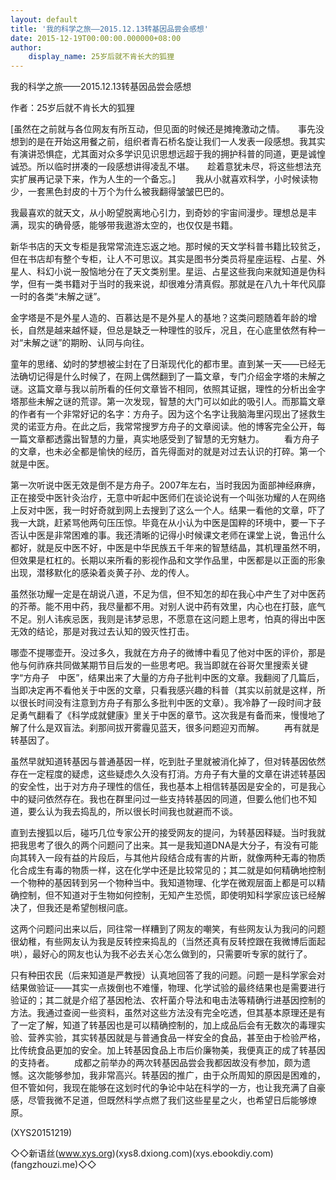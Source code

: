 ```yaml
---
layout: default
title: '我的科学之旅——2015.12.13转基因品尝会感想'
date: 2015-12-19T00:00:00.000000+08:00
author:
    display_name: 25岁后就不肯长大的狐狸
---
```


我的科学之旅——2015.12.13转基因品尝会感想

作者：25岁后就不肯长大的狐狸

[虽然在之前就与各位网友有所互动，但见面的时候还是摊掩激动之情。　　事先没想到的是在开始这用餐之前，组织者青石桥名旋让我们一人发表一段感想。我其实有演讲恐惧症，尤其面对众多学识见识思想远超于我的拥护科普的同道，更是诚惶诚恐。所以临时拼凑的一段感想讲得凌乱不堪。　　趁着意犹未尽，将这些想法充实扩展再记录下来，作为人生的一个备忘。] 　　我从小就喜欢科学，小时候读物少，一套黑色封皮的十万个为什么被我翻得皱皱巴巴的。

我最喜欢的就天文，从小盼望脱离地心引力，到奇妙的宇宙间漫步。理想总是丰满，现实的确骨感，能够带我遨游太空的，也仅仅是书籍。

新华书店的天文专柜是我常常流连忘返之地。那时候的天文学科普书籍比较贫乏，但在书店却有整个专柜，让人不可思议。其实是图书分类员将星座运程、占星、外星人、科幻小说一股恼地分在了天文类别里。星运、占星这些我向来就知道是伪科学，但有一类书籍对于当时的我来说，却很难分清真假。那就是在八九十年代风靡一时的各类“未解之谜”。

金字塔是不是外星人造的、百慕达是不是外星人的基地？这类问题随着年龄的增长，自然是越来越怀疑，但总是缺乏一种理性的驳斥，况且，在心底里依然有种一对“未解之谜”的期盼、认同与向往。

童年的思绪、幼时的梦想被尘封在了日渐现代化的都市里。直到某一天——已经无法确切记得是什么时候了，在网上偶然翻到了一篇文章，专门介绍金字塔的未解之谜。这篇文章与我以前所看的任何文章皆不相同，依照其证据，理性的分析出金字塔那些未解之谜的荒谬。第一次发现，智慧的大门可以如此的吸引人。而那篇文章的作者有一个非常好记的名字：方舟子。因为这个名字让我脑海里闪现出了拯救生灵的诺亚方舟。在此之后，我常常搜罗方舟子的文章阅读。他的博客完全公开，每一篇文章都透露出智慧的力量，真实地感受到了智慧的无穷魅力。 　　看方舟子的文章，也未必全都是愉快的经历，首先得面对的就是对过去认识的打碎。第一个就是中医。

第一次听说中医无效是倒不是方舟子。2007年左右，当时我因为面部神经麻痹，正在接受中医针灸治疗，无意中听起中医师们在谈论说有一个叫张功耀的人在网络上反对中医，我一时好奇就到网上去搜到了这么一个人。结果一看他的文章，吓了我一大跳，赶紧骂他两句压压惊。毕竟在从小认为中医是国粹的环境中，要一下子否认中医是非常困难的事。我还清晰的记得小时候课文老师在课堂上说，鲁迅什么都好，就是反中医不好，中医是中华民族五千年来的智慧结晶，其机理虽然不明，但效果是杠杠的。长期以来所看的影视作品和文学作品里，中医都是以正面的形象出现，潜移默化的感染着炎黄子孙、龙的传人。

虽然张功耀一定是在胡说八道，不足为信，但不知怎的却在我心中产生了对中医药的芥蒂。能不用中药，我尽量都不用。对别人说中药有效里，内心也在打鼓，底气不足。别人讳疾忌医，我则是讳梦忌思，不愿意在这问题上思考，怕真的得出中医无效的结论，那是对我过去认知的毁灭性打击。

哪壶不提哪壶开。没过多久，我就在方舟子的微博中看见了他对中医的评价，那是他与何祚庥共同做某期节目后发的一些思考吧。我当即就在谷哥欠里搜索关键字“方舟子　中医”，结果出来了大量的方舟子批判中医的文章。我翻阅了几篇后，当即决定再不看他关于中医的文章，只看我感兴趣的科普（其实以前就是这样，所以很长时间没有注意到方舟子有那么多批判中医的文章）。我冷静了一段时间才鼓足勇气翻看了《科学成就健康》里关于中医的章节。这次我是有备而来，慢慢地了解了什么是双盲法。刹那间拔开雾霾见蓝天，很多问题迎刃而解。 　　再有就是转基因了。

虽然早就知道转基因与普通基因一样，吃到肚子里就被消化掉了，但对转基因依然存在一定程度的疑虑，这些疑虑久久没有打消。方舟子有大量的文章在讲述转基因的安全性，出于对方舟子理性的信任，我也基本上相信转基因是安全的，可是我心中的疑问依然存在。我也在群里问过一些支持转基因的同道，但要么他们也不知道，要么认为我去捣乱的，所以很长时间我也就避而不谈。

直到去搜狐以后，碰巧几位专家公开的接受网友的提问，为转基因释疑。当时我就把我思考了很久的两个问题问了出来。其一是我知道DNA是大分子，有没有可能向其转入一段有益的片段后，与其他片段结合成有害的片断，就像两种无毒的物质化合成生有毒的物质一样，这在化学中还是比较常见的；其二就是如何精确地控制一个物种的基因转到另一个物种当中。我知道物理、化学在微观层面上都是可以精确控制，但不知道对于生物如何控制，无知产生恐慌，即使明知科学家应该已经解决了，但我还是希望刨根问底。

这两个问题问出来以后，同往常一样糟到了网友的嘲笑，有些网友认为我问的问题很幼稚，有些网友认为我是反转控来捣乱的（当然还真有反转控跟在我微博后面起哄），最好心的网友也认为我不必去关心怎么做到的，只需要听专家的就行了。

只有种田农民（后来知道是严教授）认真地回答了我的问题。问题一是科学家会对结果做验证——其实一点拨倒也不难懂，物理、化学试验的最终结果也是需要进行验证的；其二就是介绍了基因枪法、农杆菌介导法和电击法等精确行进基因控制的方法。我通过查阅一些资料，虽然对这些方法没有完全吃透，但其基本原理还是有了一定了解，知道了转基因也是可以精确控制的，加上成品后会有无数次的毒理实验、营养实验，其实转基因就是与普通食品一样安全的食品，甚至由于检验严格，比传统食品更加的安全。加上转基因食品上市后价廉物美，我便真正的成了转基因的支持者。 　　成都之前举办的两次转基因品尝会我都因故没有参加，颇为遗憾。这次能够参加，我非常高兴。转基因的推广，由于众所周知的原因是困难的，但不管如何，我现在能够在这划时代的争论中站在科学的一方，也让我充满了自豪感，尽管我微不足道，但既然科学点燃了我们这些星星之火，也希望日后能够燎原。

(XYS20151219)

◇◇新语丝(www.xys.org)(xys8.dxiong.com)(xys.ebookdiy.com)(fangzhouzi.me)◇◇


